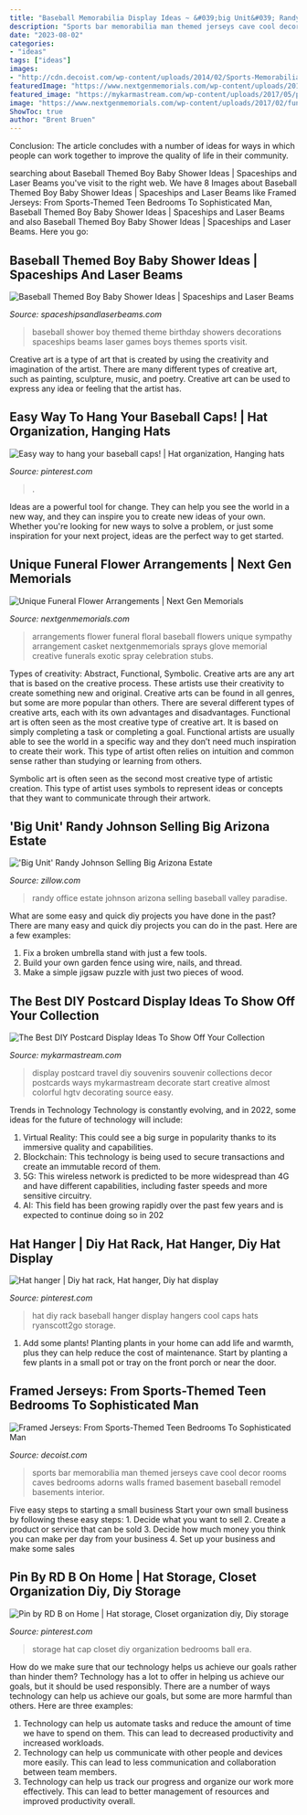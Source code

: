 ```yaml
---
title: "Baseball Memorabilia Display Ideas ~ &#039;big Unit&#039; Randy Johnson Selling Big Arizona Estate"
description: "Sports bar memorabilia man themed jerseys cave cool decor rooms caves bedrooms adorns walls framed basement baseball remodel basements interior"
date: "2023-08-02"
categories:
- "ideas"
tags: ["ideas"]
images:
- "http://cdn.decoist.com/wp-content/uploads/2014/02/Sports-Memorabilia-adorns-the-walls-of-this-home-bar.jpg"
featuredImage: "https://www.nextgenmemorials.com/wp-content/uploads/2017/02/funeralfloralarrangementbaseballtheme-176x300.jpg"
featured_image: "https://mykarmastream.com/wp-content/uploads/2017/05/postcard-display-ideas-5.jpg"
image: "https://www.nextgenmemorials.com/wp-content/uploads/2017/02/funeralfloralarrangementbaseballtheme-176x300.jpg"
ShowToc: true
author: "Brent Bruen"
---
```



Conclusion:
The article concludes with a number of ideas for ways in which people can work together to improve the quality of life in their community.

	

		
searching about Baseball Themed Boy Baby Shower Ideas | Spaceships and Laser Beams you've visit to the right web. We have 8 Images about Baseball Themed Boy Baby Shower Ideas | Spaceships and Laser Beams like Framed Jerseys: From Sports-Themed Teen Bedrooms To Sophisticated Man, Baseball Themed Boy Baby Shower Ideas | Spaceships and Laser Beams and also Baseball Themed Boy Baby Shower Ideas | Spaceships and Laser Beams. Here you go:
		
    
## Baseball Themed Boy Baby Shower Ideas | Spaceships And Laser Beams

<img loading=lazy src="http://spaceshipsandlaserbeams.com/wp-content/uploads/2015/09/baseball-themed-boy-baby-shower-ideas.jpg" onerror="this.onerror=null;this.src='https://tse2.mm.bing.net/th?id=OIP.JQWxmWBIJ98diMehxMfpxQHaKl&amp;pid=15.1';" alt="Baseball Themed Boy Baby Shower Ideas | Spaceships and Laser Beams">

_Source: spaceshipsandlaserbeams.com_

>baseball shower boy themed theme birthday showers decorations spaceships beams laser games boys themes sports visit. 

	

Creative art is a type of art that is created by using the creativity and imagination of the artist. There are many different types of creative art, such as painting, sculpture, music, and poetry. Creative art can be used to express any idea or feeling that the artist has.

    
## Easy Way To Hang Your Baseball Caps! | Hat Organization, Hanging Hats

<img loading=lazy src="https://i.pinimg.com/736x/7a/95/54/7a9554d30bdabe69064b878185dadbff.jpg" onerror="this.onerror=null;this.src='https://tse4.mm.bing.net/th?id=OIP.MsrpIbAFb4jsJtcphAmn6AHaJ3&amp;pid=15.1';" alt="Easy way to hang your baseball caps! | Hat organization, Hanging hats">

_Source: pinterest.com_

>. 

	

Ideas are a powerful tool for change. They can help you see the world in a new way, and they can inspire you to create new ideas of your own. Whether you're looking for new ways to solve a problem, or just some inspiration for your next project, ideas are the perfect way to get started.

    
## Unique Funeral Flower Arrangements | Next Gen Memorials

<img loading=lazy src="https://www.nextgenmemorials.com/wp-content/uploads/2017/02/funeralfloralarrangementbaseballtheme-176x300.jpg" onerror="this.onerror=null;this.src='https://tse2.mm.bing.net/th?id=OIP.8AQ2HQ-Ib3TJyHFAip_C_AAAAA&amp;pid=15.1';" alt="Unique Funeral Flower Arrangements | Next Gen Memorials">

_Source: nextgenmemorials.com_

>arrangements flower funeral floral baseball flowers unique sympathy arrangement casket nextgenmemorials sprays glove memorial creative funerals exotic spray celebration stubs. 

	

Types of creativity: Abstract, Functional, Symbolic.
Creative arts are any art that is based on the creative process. These artists use their creativity to create something new and original. Creative arts can be found in all genres, but some are more popular than others. There are several different types of creative arts, each with its own advantages and disadvantages.
Functional art is often seen as the most creative type of creative art. It is based on simply completing a task or completing a goal. Functional artists are usually able to see the world in a specific way and they don’t need much inspiration to create their work. This type of artist often relies on intuition and common sense rather than studying or learning from others.

 Symbolic art is often seen as the second most creative type of artistic creation. This type of artist uses symbols to represent ideas or concepts that they want to communicate through their artwork.

    
## &#039;Big Unit&#039; Randy Johnson Selling Big Arizona Estate

<img loading=lazy src="https://wp.zillowstatic.com/1/14-His-Office-4b35af-1024x682.jpg" onerror="this.onerror=null;this.src='https://tse1.mm.bing.net/th?id=OIP.B66tmPnwYjJoV_R_L2vTxgHaE7&amp;pid=15.1';" alt="&#039;Big Unit&#039; Randy Johnson Selling Big Arizona Estate">

_Source: zillow.com_

>randy office estate johnson arizona selling baseball valley paradise. 

	

What are some easy and quick diy projects you have done in the past?
There are many easy and quick diy projects you can do in the past. Here are a few examples:
1. Fix a broken umbrella stand with just a few tools.
2. Build your own garden fence using wire, nails, and thread.
3. Make a simple jigsaw puzzle with just two pieces of wood.

    
## The Best DIY Postcard Display Ideas To Show Off Your Collection

<img loading=lazy src="https://mykarmastream.com/wp-content/uploads/2017/05/postcard-display-ideas-5.jpg" onerror="this.onerror=null;this.src='https://tse4.mm.bing.net/th?id=OIP.X5SjTXtmw1iuPUbJqjLh9wHaJ4&amp;pid=15.1';" alt="The Best DIY Postcard Display Ideas To Show Off Your Collection">

_Source: mykarmastream.com_

>display postcard travel diy souvenirs souvenir collections decor postcards ways mykarmastream decorate start creative almost colorful hgtv decorating source easy. 

	

Trends in Technology
Technology is constantly evolving, and in 2022, some ideas for the future of technology will include: 
1. Virtual Reality: This could see a big surge in popularity thanks to its immersive quality and capabilities. 
2. Blockchain: This technology is being used to secure transactions and create an immutable record of them. 
3. 5G: This wireless network is predicted to be more widespread than 4G and have different capabilities, including faster speeds and more sensitive circuitry. 
4. AI: This field has been growing rapidly over the past few years and is expected to continue doing so in 202
    
## Hat Hanger | Diy Hat Rack, Hat Hanger, Diy Hat Display

<img loading=lazy src="https://i.pinimg.com/736x/49/2c/46/492c460a23ea6b03993ad59648887666--hat-hangers-hat-hooks.jpg" onerror="this.onerror=null;this.src='https://tse4.mm.bing.net/th?id=OIP.ET7KGO14k1jCbmapvFCiEgHaLG&amp;pid=15.1';" alt="Hat hanger | Diy hat rack, Hat hanger, Diy hat display">

_Source: pinterest.com_

>hat diy rack baseball hanger display hangers cool caps hats ryanscott2go storage. 

	

1. Add some plants! Planting plants in your home can add life and warmth, plus they can help reduce the cost of maintenance. Start by planting a few plants in a small pot or tray on the front porch or near the door.

    
## Framed Jerseys: From Sports-Themed Teen Bedrooms To Sophisticated Man

<img loading=lazy src="http://cdn.decoist.com/wp-content/uploads/2014/02/Sports-Memorabilia-adorns-the-walls-of-this-home-bar.jpg" onerror="this.onerror=null;this.src='https://tse2.mm.bing.net/th?id=OIP.KQthPnCnoVxTCcNKebWJKwHaFD&amp;pid=15.1';" alt="Framed Jerseys: From Sports-Themed Teen Bedrooms To Sophisticated Man">

_Source: decoist.com_

>sports bar memorabilia man themed jerseys cave cool decor rooms caves bedrooms adorns walls framed basement baseball remodel basements interior. 

	

Five easy steps to starting a small business
Start your own small business by following these easy steps: 1. Decide what you want to sell 2. Create a product or service that can be sold 3. Decide how much money you think you can make per day from your business 4. Set up your business and make some sales 
    
## Pin By RD B On Home | Hat Storage, Closet Organization Diy, Diy Storage

<img loading=lazy src="https://i.pinimg.com/736x/a7/f2/f8/a7f2f859f959f8c9128d19caaa118ec4--hat-storage-closet-storage.jpg" onerror="this.onerror=null;this.src='https://tse4.mm.bing.net/th?id=OIP._oHrb3Cjz8n9kR6NHj01cwHaEJ&amp;pid=15.1';" alt="Pin by RD B on Home | Hat storage, Closet organization diy, Diy storage">

_Source: pinterest.com_

>storage hat cap closet diy organization bedrooms ball era. 

	

How do we make sure that our technology helps us achieve our goals rather than hinder them?
Technology has a lot to offer in helping us achieve our goals, but it should be used responsibly. There are a number of ways technology can help us achieve our goals, but some are more harmful than others. Here are three examples: 
1. Technology can help us automate tasks and reduce the amount of time we have to spend on them. This can lead to decreased productivity and increased workloads. 
2. Technology can help us communicate with other people and devices more easily. This can lead to less communication and collaboration between team members. 
3. Technology can help us track our progress and organize our work more effectively. This can lead to better management of resources and improved productivity overall.

